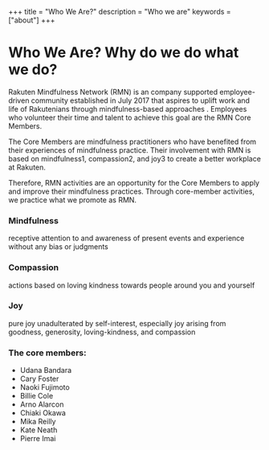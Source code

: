+++
title = "Who We Are?"
description = "Who we are"
keywords = ["about"]
+++

<div class="jumbotron-about">
            
</div>

# Who We Are? Why do we do what we do?

Rakuten Mindfulness Network (RMN) is an company supported employee-driven community established in July 2017 that aspires to uplift work and life of Rakutenians through mindfulness-based approaches . Employees who volunteer their time and talent to achieve this goal are the RMN Core Members. 

The Core Members are mindfulness practitioners who have benefited from their experiences of mindfulness practice. Their involvement with RMN is based on mindfulness1, compassion2, and joy3 to create a better workplace at Rakuten.

Therefore, RMN activities are an opportunity for the Core Members to apply and improve their mindfulness practices. Through core-member activities, we practice what we promote as RMN.

<div class="row">
  <div class="col-sm-4">
    <div class="card">
      <div class="card-body">
        <h3 class="card-title">Mindfulness</h3>
        <p class="card-text">receptive attention to and awareness of present events and experience without any bias or judgments</p>
      </div>
    </div>
  </div>
  <div class="col-sm-4">
    <div class="card">
      <div class="card-body">
        <h3 class="card-title">Compassion</h3>
        <p class="card-text">actions based on loving kindness towards people around you and yourself </p>
      </div>
    </div>
  </div>
  <div class="col-sm-4">
    <div class="card">
      <div class="card-body">
        <h3 class="card-title">Joy</h3>
        <p class="card-text">pure joy unadulterated by self-interest, especially joy arising from goodness, generosity, loving-kindness, and compassion</p>
      </div>
    </div>
  </div>
</div>

### The core members:

* Udana Bandara
* Cary Foster
* Naoki Fujimoto
* Billie Cole
* Arno Alarcon
* Chiaki Okawa
* Mika Reilly 
* Kate Neath
* Pierre Imai


<br/>
<br/>
<br/>
<br/>
<br/>
<br/>
<br/>
<br/>